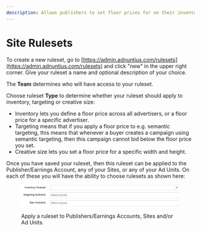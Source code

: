 ```yaml
---
description: Allows publishers to set floor prices for on their inventory.
---
```


# Site Rulesets

To create a new ruleset, go to [https://admin.adnuntius.com/rulesets](https://admin.adnuntius.com/rulesets) and click "new" in the upper right corner. Give your ruleset a name and optional description of your choice.

The **Team** determines who will have access to your ruleset.

Choose ruleset **Type** to determine whether your ruleset should apply to inventory, targeting or creative size:

* Inventory lets you define a floor price across all advertisers, or a floor price for a specific advertiser.
* Targeting means that if you apply a floor price to e.g. semantic targeting, this means that whenever a buyer creates a campaign using semantic targeting, then this campaign cannot bid below the floor price you set.&#x20;
* Creative size lets you set a floor price for a specific width and height.&#x20;

Once you have saved your ruleset, then this ruleset can be applied to the Publisher/Earnings Account, any of your Sites, or any of your Ad Units. On each of these you will have the ability to choose rulesets as shown here:&#x20;

<figure><img src="../../../.gitbook/assets/202403 Rulesets.png" alt=""><figcaption><p>Apply a ruleset to Publishers/Earnings Accounts, Sites and/or Ad Units. </p></figcaption></figure>

